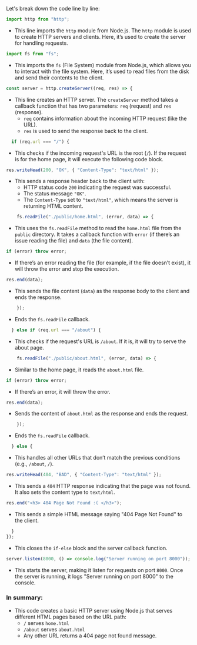 Let's break down the code line by line:

```javascript
import http from "http";
```

- This line imports the `http` module from Node.js. The `http` module is used to create HTTP servers and clients. Here, it’s used to create the server for handling requests.

```javascript
import fs from "fs";
```

- This imports the `fs` (File System) module from Node.js, which allows you to interact with the file system. Here, it’s used to read files from the disk and send their contents to the client.

```javascript
const server = http.createServer((req, res) => {
```

- This line creates an HTTP server. The `createServer` method takes a callback function that has two parameters: `req` (request) and `res` (response).
  - `req` contains information about the incoming HTTP request (like the URL).
  - `res` is used to send the response back to the client.

```javascript
  if (req.url === "/") {
```

- This checks if the incoming request's URL is the root (`/`). If the request is for the home page, it will execute the following code block.

```javascript
res.writeHead(200, "OK", { "Content-Type": "text/html" });
```

- This sends a response header back to the client with:
  - HTTP status code `200` indicating the request was successful.
  - The status message `"OK"`.
  - The `Content-Type` set to `"text/html"`, which means the server is returning HTML content.

```javascript
    fs.readFile("./public/home.html", (error, data) => {
```

- This uses the `fs.readFile` method to read the `home.html` file from the `public` directory. It takes a callback function with `error` (if there’s an issue reading the file) and `data` (the file content).

```javascript
if (error) throw error;
```

- If there’s an error reading the file (for example, if the file doesn’t exist), it will throw the error and stop the execution.

```javascript
res.end(data);
```

- This sends the file content (`data`) as the response body to the client and ends the response.

```javascript
    });
```

- Ends the `fs.readFile` callback.

```javascript
  } else if (req.url === "/about") {
```

- This checks if the request's URL is `/about`. If it is, it will try to serve the about page.

```javascript
    fs.readFile("./public/about.html", (error, data) => {
```

- Similar to the home page, it reads the `about.html` file.

```javascript
if (error) throw error;
```

- If there’s an error, it will throw the error.

```javascript
res.end(data);
```

- Sends the content of `about.html` as the response and ends the request.

```javascript
    });
```

- Ends the `fs.readFile` callback.

```javascript
  } else {
```

- This handles all other URLs that don’t match the previous conditions (e.g., `/about`, `/`).

```javascript
res.writeHead(404, "BAD", { "Content-Type": "text/html" });
```

- This sends a `404` HTTP response indicating that the page was not found. It also sets the content type to `text/html`.

```javascript
res.end("<h3> 404 Page Not Found :( </h3>");
```

- This sends a simple HTML message saying "404 Page Not Found" to the client.

```javascript
  }
});
```

- This closes the `if-else` block and the server callback function.

```javascript
server.listen(8000, () => console.log("Server running on port 8000"));
```

- This starts the server, making it listen for requests on port `8000`. Once the server is running, it logs "Server running on port 8000" to the console.

### In summary:

- This code creates a basic HTTP server using Node.js that serves different HTML pages based on the URL path:
  - `/` serves `home.html`
  - `/about` serves `about.html`
  - Any other URL returns a 404 page not found message.
